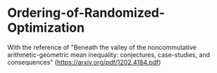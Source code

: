 # Ordering-of-Randomized-Optimization

With the reference of "Beneath the valley of the noncommutative arithmetic-geometric
mean inequality: conjectures, case-studies, and consequences" (https://arxiv.org/pdf/1202.4184.pdf)


